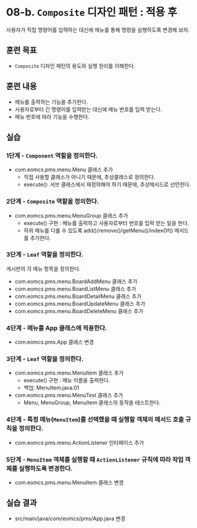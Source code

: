 # 08-b. `Composite` 디자인 패턴 : 적용 후

사용자가 직접 명령어를 입력하는 대신에 메뉴를 통해 명령을 실행하도록 변경해 보자.

## 훈련 목표

- `Composite` 디자인 패턴의 용도와 실행 원리를 이해한다.

## 훈련 내용

- 메뉴를 출력하는 기능을 추가한다.
- 사용자로부터 긴 명령어를 입력받는 대신에 메뉴 번호를 입력 받는다.  
- 메뉴 번호에 따라 기능을 수행한다.

## 실습

### 1단계 - `Component` 역할을 정의한다.

- com.eomcs.pms.menu.Menu 클래스 추가
  - 직접 사용할 클래스가 아니기 때문에,  추상클래스로 정의한다.
  - execute(): 서브 클래스에서 재정의해야 하기 때문에, 추상메서드로 선언한다.

### 2단계 - `Composite` 역할을 정의한다.

- com.eomcs.pms.menu.MenuGroup 클래스 추가
  - execute() 구현 : 메뉴를 출력하고 사용자로부터 번호를 입력 받는 일을 한다.
  - 하위 메뉴를 다룰 수 있도록 add()/remove()/getMenu()/indexOf() 메서드를 추가한다.

### 3단계 - `Leaf` 역할을 정의한다.

게시판의 각 메뉴 항목을 정의한다. 

- com.eomcs.pms.menu.BoardAddMenu 클래스 추가
- com.eomcs.pms.menu.BoardListMenu 클래스 추가
- com.eomcs.pms.menu.BoardDetailMenu 클래스 추가
- com.eomcs.pms.menu.BoardUpdateMenu 클래스 추가
- com.eomcs.pms.menu.BoardDeleteMenu 클래스 추가

### 4단계 - 메뉴를 App 클래스에 적용한다.

- com.eomcs.pms.App 클래스 변경




### 3단계 - `Leaf` 역할을 정의한다.

- com.eomcs.pms.menu.MenuItem 클래스 추가
  - execute() 구현 : 메뉴 이름을 출력한다.
  - 백업: MenuItem.java.01
- com.eomcs.pms.menu.MenuTest 클래스 추가
  - Menu, MenuGroup, MenuItem 클래스의 동작을 테스트한다.

### 4단계 - 특정 메뉴(`MenuItem`)를 선택했을 때 실행할 객체의 메서드 호출 규칙을 정의한다.

- com.eomcs.pms.menu.ActionListener 인터페이스 추가

### 5단계 - `MenuItem` 객체를 실행할 때 `ActionListener` 규칙에 따라 작업 객체를 실행하도록 변경한다.

- com.eomcs.pms.menu.MenuItem 클래스 변경

## 실습 결과

- src/main/java/com/eomcs/pms/App.java 변경
